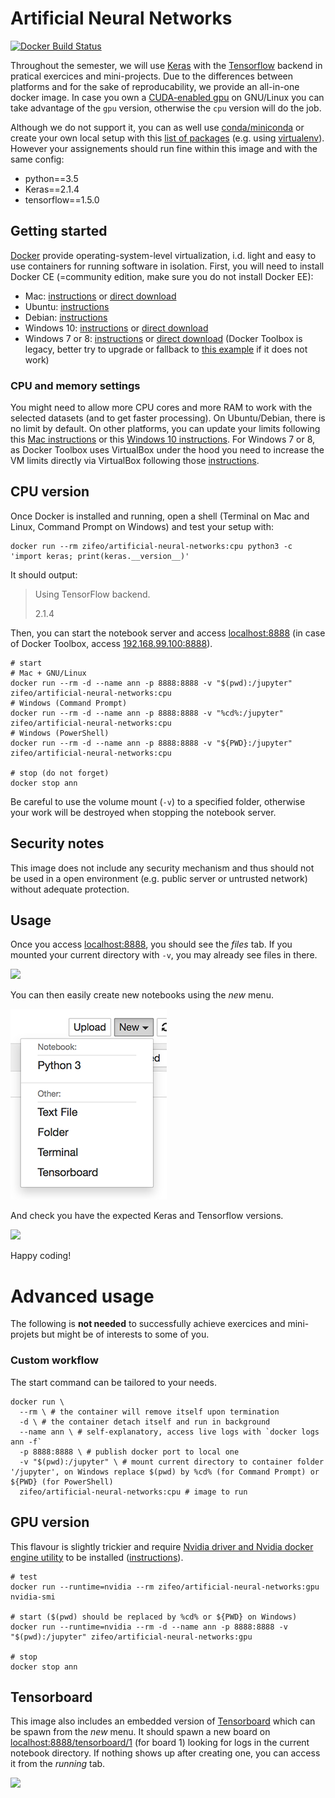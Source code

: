 # Artificial Neural Networks

[![Docker Build Status](https://img.shields.io/docker/build/zifeo/artificial-neural-networks.svg)](https://hub.docker.com/r/zifeo/artificial-neural-networks/)

Throughout the semester, we will use [Keras](https://keras.io) with the [Tensorflow](https://www.tensorflow.org) backend in pratical exercices and mini-projects. Due to the differences between platforms and for the sake of reproducability, we provide an all-in-one docker image. In case you own a [CUDA-enabled gpu](https://developer.nvidia.com/cuda-gpus) on GNU/Linux you can take advantage of the `gpu` version, otherwise the `cpu` version will do the job.

Although we do not support it, you can as well use [conda/miniconda](https://conda.io/docs/user-guide/getting-started.html) or create your own local setup with this [list of packages](https://github.com/zifeo/artificial-neural-networks/blob/master/Dockerfile.cpu#L26-L38) (e.g. using [virtualenv](https://virtualenv.pypa.io/en/stable/)). However your assignements should run fine within this image and with the same config:

- python==3.5
- Keras==2.1.4
- tensorflow==1.5.0 

## Getting started

[Docker](https://www.docker.com) provide operating-system-level virtualization, i.d. light and easy to use containers for running software in isolation. First, you will need to install Docker CE (=community edition, make sure you do not install Docker EE):

- Mac: [instructions](https://docs.docker.com/docker-for-mac/install/) or [direct download](https://download.docker.com/mac/stable/Docker.dmg)
- Ubuntu: [instructions](https://docs.docker.com/install/linux/docker-ce/ubuntu/)
- Debian: [instructions](https://docs.docker.com/install/linux/docker-ce/debian/)
- Windows 10: [instructions](https://docs.docker.com/docker-for-windows/install/) or [direct download](https://download.docker.com/win/stable/Docker%20for%20Windows%20Installer.exe)
- Windows 7 or 8: [instructions](https://docs.docker.com/toolbox/toolbox_install_windows/) or [direct download](https://download.docker.com/win/stable/DockerToolbox.exe) (Docker Toolbox is legacy, better try to upgrade or fallback to [this example](http://www.deeplearningitalia.com/en/installation/) if it does not work)

### CPU and memory settings

You might need to allow more CPU cores and more RAM to work with the selected datasets (and to get faster processing). On Ubuntu/Debian, there is no limit by default. On other platforms, you can update your limits following this [Mac instructions](https://docs.docker.com/docker-for-mac/#advanced) or this [Windows 10 instructions](https://docs.docker.com/docker-for-windows/#advanced). For Windows 7 or 8, as Docker Toolbox uses VirtualBox under the hood you need to increase the VM limits directly via VirtualBox following those [instructions](https://superuser.com/a/926341).

## CPU version

Once Docker is installed and running, open a shell (Terminal on Mac and Linux, Command Prompt on Windows) and test your setup with:

```shell
docker run --rm zifeo/artificial-neural-networks:cpu python3 -c 'import keras; print(keras.__version__)'
```

It should output:

> Using TensorFlow backend.
>
> 2.1.4

Then, you can start the notebook server and access [localhost:8888](http://localhost:8888) (in case of Docker Toolbox, access [192.168.99.100:8888](http://192.168.99.100:8888)).

```shell
# start
# Mac + GNU/Linux
docker run --rm -d --name ann -p 8888:8888 -v "$(pwd):/jupyter" zifeo/artificial-neural-networks:cpu 
# Windows (Command Prompt)
docker run --rm -d --name ann -p 8888:8888 -v "%cd%:/jupyter" zifeo/artificial-neural-networks:cpu 
# Windows (PowerShell)
docker run --rm -d --name ann -p 8888:8888 -v "${PWD}:/jupyter" zifeo/artificial-neural-networks:cpu 

# stop (do not forget)
docker stop ann
```

Be careful to use the volume mount (`-v`) to a specified folder, otherwise your work will be destroyed when stopping the notebook server.

## Security notes

This image does not include any security mechanism and thus should not be used in a open environment (e.g. public server or untrusted network) without adequate protection.

## Usage

Once you access [localhost:8888](http://localhost:8888), you should see the *files* tab. If you mounted your current directory with `-v`, you may already see files in there.

![](screens/1.png)

You can then easily create new notebooks using the *new* menu.

![](screens/2.png)

And check you have the expected Keras and Tensorflow versions.

![](screens/3.png)

Happy coding!

# Advanced usage

The following is **not needed** to successfully achieve exercices and mini-projets but might be of interests to some of you.

### Custom workflow

The start command can be tailored to your needs.

```shell
docker run \
  --rm \ # the container will remove itself upon termination
  -d \ # the container detach itself and run in background
  --name ann \ # self-explanatory, access live logs with `docker logs ann -f`
  -p 8888:8888 \ # publish docker port to local one
  -v "$(pwd):/jupyter" \ # mount current directory to container folder '/jupyter', on Windows replace $(pwd) by %cd% (for Command Prompt) or ${PWD} (for PowerShell)
  zifeo/artificial-neural-networks:cpu # image to run
```

## GPU version

This flavour is slightly trickier and require [Nvidia driver and Nvidia docker engine utility](https://github.com/NVIDIA/nvidia-docker) to be installed ([instructions](https://github.com/NVIDIA/nvidia-docker/wiki/Installation-(version-2.0))).

```shell
# test
docker run --runtime=nvidia --rm zifeo/artificial-neural-networks:gpu nvidia-smi

# start ($(pwd) should be replaced by %cd% or ${PWD} on Windows)
docker run --runtime=nvidia --rm -d --name ann -p 8888:8888 -v "$(pwd):/jupyter" zifeo/artificial-neural-networks:gpu

# stop
docker stop ann
```

## Tensorboard

This image also includes an embedded version of [Tensorboard](https://www.tensorflow.org/programmers_guide/summaries_and_tensorboard) which can be spawn from the *new* menu. It should spawn a new board on [localhost:8888/tensorboard/1](http://localhost:8888/tensorboard/1) (for board 1) looking for logs in the current notebook directory. If nothing shows up after creating one, you can access it from the *running* tab.

![](screens/4.png)


